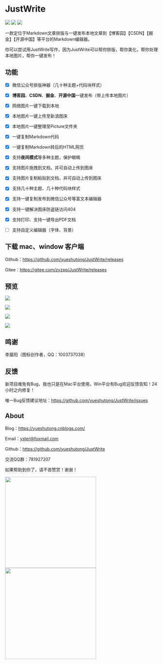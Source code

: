# JustWrite 

![](https://img.shields.io/github/license/yueshutong/JustWrite) 
![](https://img.shields.io/static/v1?label=electron&message=6.0.12&color=)
![](https://img.shields.io/badge/platform-mac|window|linux-lightgrey.svg)

一款定位于Markdown文章排版与一键发布本地文章到【博客园】【CSDN】【掘金】【开源中国】等平台的Markdown编辑器。

你可以尝试用JustWrite写作，因为JustWrite可以帮你排版，帮你美化，帮你处理本地图片，帮你一键发布！

## 功能

- [x] 微信公众号排版神器（几十种主题+代码块样式）

- [x] **博客园**、**CSDN**、**掘金**、**开源中国**一键发布（带上传本地图片）

- [x] 网络图片一键下载到本地

- [x] 本地图片一键上传至新浪图床

- [x] 本地图片一键整理至Picture文件夹

- [x] 一键复制Markdown代码

- [x] 一键复制Markdown转后的HTML网页

- [x] 支持**夜间模式**等多种主题，保护眼睛

- [x] 支持图片拖拽到文档，并可自动上传到图床

- [x] 支持图片复制粘贴到文档，并可自动上传到图床

- [x] 支持几十种主题、几十种代码块样式

- [x] 支持一键复制发布到微信公众号等富文本编辑器

- [x] 支持一键解决图床防盗链访问404

- [x] 支持打印、支持一键导出PDF文档

- [ ] 支持自定义编辑器（字体、背景）


## 下载 mac、window 客户端

Github：<https://github.com/yueshutong/JustWrite/releases>

Gitee：<https://gitee.com/zyzpp/JustWrite/releases> 

## 预览

![](https://tva1.sinaimg.cn/large/006y8mN6ly1g8rx460zjij313u0u04bs.jpg)

![](https://tva1.sinaimg.cn/large/006y8mN6ly1g8rx58ewzsj313u0u0dsm.jpg)

![](https://tva1.sinaimg.cn/large/006y8mN6ly1g8rx5k645uj313u0u0h0a.jpg)

![](https://tva1.sinaimg.cn/large/006y8mN6ly1g8rxbp31ldj313u0u0dtq.jpg)

## 鸣谢

李晨阳（图标创作者，QQ：1003737038）

## 反馈

新项目难免有Bug，我也只是在Mac平台使用，Win平台有Bug欢迎反馈告知！24小时之内修复！

唯一Bug反馈建议地址：<https://github.com/yueshutong/JustWrite/issues>

## About

Blog：<https://yueshutong.cnblogs.com/>

Email：[yster@foxmail.com](mailto:yster@foxmail.com)

Github：<https://github.com/yueshutong/JustWrite>

交流QQ群：781927207

如果帮助到你了，请不吝赞赏！谢谢！

<img src="https://user-images.githubusercontent.com/31175877/67548917-af6d1600-f735-11e9-9807-351e6a2db269.png" width="300px" referrerpolicy="no-referrer">

<img src="https://user-images.githubusercontent.com/31175877/67549023-e17e7800-f735-11e9-89d4-5ca7dac0486d.png" width="300px" referrerpolicy="no-referrer">
